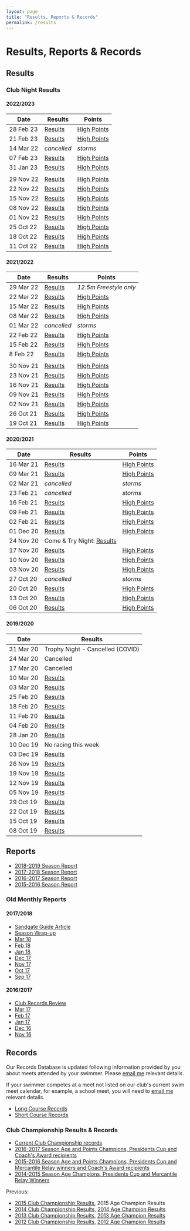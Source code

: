 ```yaml
---
layout: page
title: "Results, Reports & Records"
permalink: /results
---
```

# Results, Reports & Records
## Results
### Club Night Results

#### 2022/2023

**Date** | **Results** | **Points**  
--- | --- | ---
28 Feb 23 | [Results](files/results/ClubNight-2023-02-28.pdf) | [High Points](files/results/HighPoints-2023-02-28.pdf)
21 Feb 23 | [Results](files/results/ClubNight-2023-02-21.pdf) | [High Points](files/results/HighPoints-2023-02-21.pdf)
14 Mar 22 | _cancelled_ | _storms_  
07 Feb 23 | [Results](files/results/ClubNight-2023-02-07.pdf) | [High Points](files/results/HighPoints-2023-02-07.pdf)
31 Jan 23 | [Results](files/results/ClubNight-2023-01-31.pdf) | [High Points](files/results/HighPoints-2023-01-31.pdf)
|||
29 Nov 22 | [Results](files/results/ClubNight-2022-11-29.pdf) | [High Points](files/results/HighPoints-2022-11-29.pdf)
22 Nov 22 | [Results](files/results/ClubNight-2022-11-22.pdf) | [High Points](files/results/HighPoints-2022-11-22.pdf)
15 Nov 22 | [Results](files/results/ClubNight-2022-11-15.pdf) | [High Points](files/results/HighPoints-2022-11-15.pdf)
08 Nov 22 | [Results](files/results/ClubNight-2022-11-08.pdf) | [High Points](files/results/HighPoints-2022-11-08.pdf)
01 Nov 22 | [Results](files/results/ClubNight-2022-11-01.pdf) | [High Points](files/results/HighPoints-2022-11-01.pdf)
25 Oct 22 | [Results](files/results/ClubNight-2022-10-25.pdf) | [High Points](files/results/HighPoints-2022-10-25.pdf)
18 Oct 22 | [Results](files/results/ClubNight-2022-10-18.pdf) | [High Points](files/results/HighPoints-2022-10-18.pdf)
11 Oct 22 | [Results](files/results/ClubNight-2022-10-11.pdf) | [High Points](files/results/HighPoints-2022-10-11.pdf)

#### 2021/2022

**Date** | **Results** | **Points**  
--- | --- | ---
29 Mar 22 | [Results](files/results/ClubNight-2022-03-29.pdf) | _12.5m Freestyle only_
22 Mar 22 | [Results](files/results/ClubNight-2022-03-22.pdf) | [High Points](files/results/HighPoints-2022-03-22.pdf)
15 Mar 22 | [Results](files/results/ClubNight-2022-03-15.pdf) | [High Points](files/results/HighPoints-2022-03-15.pdf)
08 Mar 22 | [Results](files/results/ClubNight-2022-03-08.pdf) | [High Points](files/results/HighPoints-2022-03-08.pdf)
01 Mar 22 | _cancelled_ | _storms_  
22 Feb 22 | [Results](files/results/ClubNight-2022-02-22.pdf) | [High Points](files/results/HighPoints-2022-02-22.pdf)
15 Feb 22 | [Results](files/results/ClubNight-2022-02-15.pdf) | [High Points](files/results/HighPoints-2022-02-15.pdf)
8 Feb 22 | [Results](files/results/ClubNight-2022-02-08.pdf) | [High Points](files/results/HighPoints-2022-02-08.pdf)
||
30 Nov 21 | [Results](files/results/ClubNight-2021-11-30.pdf) | [High Points](files/results/HighPoints-2021-11-30.pdf)
23 Nov 21 | [Results](files/results/ClubNight-2021-11-23.pdf) | [High Points](files/results/HighPoints-2021-11-23.pdf)
16 Nov 21 | [Results](files/results/ClubNight-2021-11-16.pdf) | [High Points](files/results/HighPoints-2021-11-16.pdf)
09 Nov 21 | [Results](files/results/ClubNight-2021-11-09.pdf) | [High Points](files/results/HighPoints-2021-11-09.pdf)
02 Nov 21 | [Results](files/results/ClubNight-2021-11-02.pdf) | [High Points](files/results/HighPoints-2021-11-02.pdf)
26 Oct 21 | [Results](files/results/ClubNight-2021-10-26.pdf) | [High Points](files/results/HighPoints-2021-10-26.pdf)
19 Oct 21 | [Results](files/results/ClubNight-2021-10-19.pdf) | [High Points](files/results/HighPoints-2021-10-19.pdf)

#### 2020/2021

**Date** | **Results** | **Points**  
--- | --- | ---
16 Mar 21 | [Results](files/results/ClubNight-2021-03-16.pdf) | [High Points](files/results/HighPoints-2021-03-16.pdf)
09 Mar 21 | [Results](files/results/ClubNight-2021-03-09.pdf) | [High Points](files/results/HighPoints-2021-03-09.pdf)
02 Mar 21 | _cancelled_ | _storms_  
23 Feb 21 | _cancelled_ | _storms_  
16 Feb 21 | [Results](files/results/ClubNight-2021-02-16.pdf) | [High Points](files/results/HighPoints-2021-02-16.pdf)
09 Feb 21 | [Results](files/results/ClubNight-2021-02-09.pdf) | [High Points](files/results/HighPoints-2021-02-09.pdf)
02 Feb 21 | [Results](files/results/ClubNight-2021-02-02.pdf) | [High Points](files/results/HighPoints-2021-02-02.pdf)
01 Dec 20 | [Results](files/results/ClubNight-2020-12-01.pdf) | [High Points](files/results/HighPoints-2020-12-01.pdf)
24 Nov 20 | Come & Try Night: [Results](files/results/ClubNight-2020-11-24.pdf) | &nbsp;
17 Nov 20 | [Results](files/results/ClubNight-2020-11-17.pdf) | [High Points](files/results/HighPoints-2020-11-17.pdf)  
10 Nov 20 | [Results](files/results/ClubNight-2020-11-10.pdf) | [High Points](files/results/HighPoints-2020-11-10.pdf)  
03 Nov 20 | [Results](files/results/ClubNight-2020-11-03.pdf) | [High Points](files/results/HighPoints-2020-11-03.pdf)  
27 Oct 20 | _cancelled_ | _storms_  
20 Oct 20 | [Results](files/results/ClubNight-2020-10-20.pdf) | [High Points](files/results/HighPoints-2020-10-20.pdf)  
13 Oct 20 | [Results](files/results/ClubNight-2020-10-13.pdf) | [High Points](files/results/HighPoints-2020-10-13.pdf)  
06 Oct 20 | [Results](files/results/ClubNight-2020-10-06.pdf) | [High Points](files/results/HighPoints-2020-10-06.pdf)  


#### 2019/2020

**Date** | **Results**
--- | ---
31 Mar 20 | Trophy Night - Cancelled (COVID)
24 Mar 20 | Cancelled
17 Mar 20 | Cancelled
10 Mar 20 | [Results](files/results/ClubNight-2020-03-10.pdf)
03 Mar 20 | [Results](files/results/ClubNight-2020-03-03.pdf)
25 Feb 20 | [Results](files/results/ClubNight-2020-02-25.pdf)
18 Feb 20 | [Results](files/results/ClubNight-2020-02-18.pdf)	
11 Feb 20 | [Results](files/results/ClubNight-2020-02-11.pdf)
04 Feb 20 | [Results](files/results/ClubNight-2020-02-04.pdf)
28 Jan 20 | [Results](files/results/ClubNight-2020-01-28.pdf)	
10 Dec 19 | No racing this week 
03 Dec 19 | [Results](files/results/ClubNight-2019-12-03.pdf)
26 Nov 19 | [Results](files/results/ClubNight-2019-11-26.pdf)
19 Nov 19 | [Results](files/results/ClubNight-2019-11-19.pdf)
12 Nov 19 | [Results](files/results/ClubNight-2019-11-12.pdf)
05 Nov 19 | [Results](files/results/ClubNight-2019-11-05.pdf)
29 Oct 19 | [Results](files/results/ClubNight-2019-10-29.pdf)
22 Oct 19 | [Results](files/results/ClubNight-2019-10-22.pdf)
15 Oct 19 | [Results](files/results/ClubNight-2019-10-15.pdf)
08 Oct 19 | [Results](files/results/ClubNight-2019-10-08.pdf)

## Reports
* [2018-2019 Season Report](files/reports/2018-19-Season-Report.pdf)
* [2017-2018 Season Report](files/reports/2017-2018-Season-Report.pdf)
* [2016-2017 Season Report](files/reports/2016-2017-Season-Report.pdf)
* [2015-2016 Season Report](files/reports/2015-2016-Season-Report.pdf)

### Old Monthly Reports
#### 2017/2018
* [Sandgate Guide Article](https://www.sandgate.com.au/news/660-club-laps-the-competition)
* [Season Wrap-up](files/reports/2017-2018-Season-Wrap-up.pdf)
* [Mar 18](files/reports/2018-Mar.pdf)
* [Feb 18](files/reports/2018-Feb.pdf)
* [Jan 18](files/reports/2018-Jan.pdf)
* [Dec 17](files/reports/2017-Dec.pdf)
* [Nov 17](files/reports/2017-Nov.pdf)
* [Oct 17](files/reports/2017-Oct.pdf)
* [Sep 17](files/reports/2017-Sep.pdf)

#### 2016/2017
* [Club Records Review](files/reports/2017-Records-review.pdf)
* [Mar 17](files/reports/2017-Mar.pdf)
* [Feb 17](files/reports/2017-Feb.pdf)
* [Jan 17](files/reports/2017-Jan.pdf)
* [Dec 16](files/reports/2016-Dec.pdf)
* [Nov 16](files/reports/2016-Nov.pdf)


## Records
Our Records Database is updated following information provided by you about meets attended by your swimmer. Please [email me](nominations_sandswim@bigpond.com) relevant details.

If your swimmer competes at a meet not listed on our club's current swim meet calendar, for example, a school meet, you will need to [email me](nominations_sandswim@bigpond.com) relevant details.

* [Long Course Records](files/results/Records-longocourse-2019-03-20.pdf)
* [Short Course Records](files/results/Records-shortcourse-2019-03-26.pdf)

### Club Championship Results & Records

* [Current Club Championship records](files/results/ClubChampionships-2019-03-26.pdf)
* [2016-2017 Season Age and Points Champions, Presidents Cup and Coach's Award recipients](files/results/ClubChampions-2017.pdf)
* [2015-2016 Season Age and Points Champions, Presidents Cup and Mercantile Relay winners and Coach's Award recipients](files/results/ClubChampions-2016.pdf)
* [2014-2015 Season Age Champions, Presidents Cup and Mercantile Relay Winners](files/results/ClubChampions-2015.pdf)

Previous: 

* [2015 Club Championship Results](files/results/ClubChampionshipResults-2015.pdf),  2015 Age Champion Results
* [2014 Club Championship Results](files/results/ClubChampionshipResults-2014.pdf),  [2014 Age Champion Results](files/results/ClubAgeChampions-2014.pdf)
* [2013 Club Championship Results](files/results/ClubChampionshipResults-2013.pdf),  [2013 Age Champion Results](files/results/ClubAgeChampions-2013.pdf)
* [2012 Club Championship Results](files/results/ClubChampionshipResults-2012.pdf),  [2012 Age Champion Results](files/results/ClubAgeChampions-2012.pdf)
